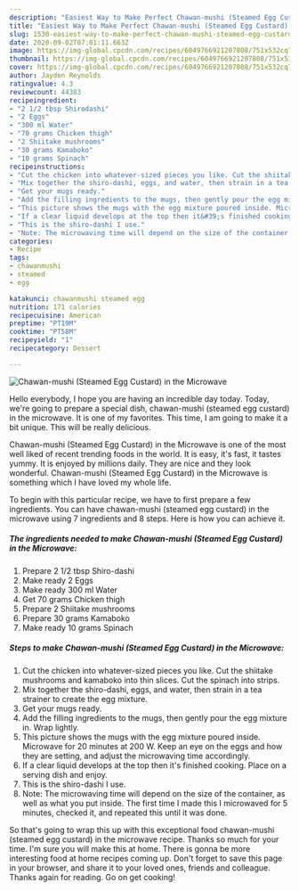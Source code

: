 ```yaml
---
description: "Easiest Way to Make Perfect Chawan-mushi (Steamed Egg Custard) in the Microwave"
title: "Easiest Way to Make Perfect Chawan-mushi (Steamed Egg Custard) in the Microwave"
slug: 1530-easiest-way-to-make-perfect-chawan-mushi-steamed-egg-custard-in-the-microwave
date: 2020-09-02T07:01:11.663Z
image: https://img-global.cpcdn.com/recipes/6049766921207808/751x532cq70/chawan-mushi-steamed-egg-custard-in-the-microwave-recipe-main-photo.jpg
thumbnail: https://img-global.cpcdn.com/recipes/6049766921207808/751x532cq70/chawan-mushi-steamed-egg-custard-in-the-microwave-recipe-main-photo.jpg
cover: https://img-global.cpcdn.com/recipes/6049766921207808/751x532cq70/chawan-mushi-steamed-egg-custard-in-the-microwave-recipe-main-photo.jpg
author: Jayden Reynolds
ratingvalue: 4.3
reviewcount: 44383
recipeingredient:
- "2 1/2 tbsp Shirodashi"
- "2 Eggs"
- "300 ml Water"
- "70 grams Chicken thigh"
- "2 Shiitake mushrooms"
- "30 grams Kamaboko"
- "10 grams Spinach"
recipeinstructions:
- "Cut the chicken into whatever-sized pieces you like. Cut the shiitake mushrooms and kamaboko into thin slices. Cut the spinach into strips."
- "Mix together the shiro-dashi, eggs, and water, then strain in a tea strainer to create the egg mixture."
- "Get your mugs ready."
- "Add the filling ingredients to the mugs, then gently pour the egg mixture in. Wrap lightly."
- "This picture shows the mugs with the egg mixture poured inside. Microwave for 20 minutes at 200 W. Keep an eye on the eggs and how they are setting, and adjust the microwaving time accordingly."
- "If a clear liquid develops at the top then it&#39;s finished cooking. Place on a serving dish and enjoy."
- "This is the shiro-dashi I use."
- "Note: The microwaving time will depend on the size of the container, as well as what you put inside. The first time I made this I microwaved for 5 minutes, checked it, and repeated this until it was done."
categories:
- Recipe
tags:
- chawanmushi
- steamed
- egg

katakunci: chawanmushi steamed egg 
nutrition: 171 calories
recipecuisine: American
preptime: "PT19M"
cooktime: "PT58M"
recipeyield: "1"
recipecategory: Dessert

---
```



![Chawan-mushi (Steamed Egg Custard) in the Microwave](https://img-global.cpcdn.com/recipes/6049766921207808/751x532cq70/chawan-mushi-steamed-egg-custard-in-the-microwave-recipe-main-photo.jpg)

Hello everybody, I hope you are having an incredible day today. Today, we're going to prepare a special dish, chawan-mushi (steamed egg custard) in the microwave. It is one of my favorites. This time, I am going to make it a bit unique. This will be really delicious.



Chawan-mushi (Steamed Egg Custard) in the Microwave is one of the most well liked of recent trending foods in the world. It is easy, it's fast, it tastes yummy. It is enjoyed by millions daily. They are nice and they look wonderful. Chawan-mushi (Steamed Egg Custard) in the Microwave is something which I have loved my whole life.


To begin with this particular recipe, we have to first prepare a few ingredients. You can have chawan-mushi (steamed egg custard) in the microwave using 7 ingredients and 8 steps. Here is how you can achieve it.

<!--inarticleads1-->

##### The ingredients needed to make Chawan-mushi (Steamed Egg Custard) in the Microwave:

1. Prepare 2 1/2 tbsp Shiro-dashi
1. Make ready 2 Eggs
1. Make ready 300 ml Water
1. Get 70 grams Chicken thigh
1. Prepare 2 Shiitake mushrooms
1. Prepare 30 grams Kamaboko
1. Make ready 10 grams Spinach




<!--inarticleads2-->

##### Steps to make Chawan-mushi (Steamed Egg Custard) in the Microwave:

1. Cut the chicken into whatever-sized pieces you like. Cut the shiitake mushrooms and kamaboko into thin slices. Cut the spinach into strips.
1. Mix together the shiro-dashi, eggs, and water, then strain in a tea strainer to create the egg mixture.
1. Get your mugs ready.
1. Add the filling ingredients to the mugs, then gently pour the egg mixture in. Wrap lightly.
1. This picture shows the mugs with the egg mixture poured inside. Microwave for 20 minutes at 200 W. Keep an eye on the eggs and how they are setting, and adjust the microwaving time accordingly.
1. If a clear liquid develops at the top then it&#39;s finished cooking. Place on a serving dish and enjoy.
1. This is the shiro-dashi I use.
1. Note: The microwaving time will depend on the size of the container, as well as what you put inside. The first time I made this I microwaved for 5 minutes, checked it, and repeated this until it was done.




So that's going to wrap this up with this exceptional food chawan-mushi (steamed egg custard) in the microwave recipe. Thanks so much for your time. I'm sure you will make this at home. There is gonna be more interesting food at home recipes coming up. Don't forget to save this page in your browser, and share it to your loved ones, friends and colleague. Thanks again for reading. Go on get cooking!
